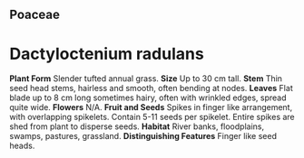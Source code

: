 ## Poaceae
# Dactyloctenium radulans
 **Plant Form** Slender tufted annual grass. **Size** Up to 30 cm tall. **Stem** Thin seed head stems, hairless and smooth, often bending at nodes. **Leaves** Flat blade up to 8 cm long sometimes hairy, often with wrinkled edges, spread quite wide. **Flowers** N/A. **Fruit and Seeds** Spikes in finger like arrangement, with overlapping spikelets. Contain 5-11 seeds per spikelet. Entire spikes are shed from plant to disperse seeds. **Habitat** River banks, floodplains, swamps, pastures, grassland. **Distinguishing Features** Finger like seed heads.


